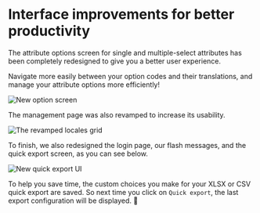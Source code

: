 # Interface improvements for better productivity

The attribute options screen for single and multiple-select attributes has been completely redesigned to give you a better user experience.

Navigate more easily between your option codes and their translations, and manage your attribute options more efficiently!

![New option screen](../img/new-option-screen.png)

The management page was also revamped to increase its usability.

![The revamped locales grid](../img/activated-locales-grid.png)

To finish, we also redesigned the login page, our flash messages, and the quick export screen, as you can see below.

![New quick export UI](../img/Quick-export-new-UI_Export-with-labels.png)

To help you save time, the custom choices you make for your XLSX or CSV quick export are saved. So next time you click on `Quick export`, the last export configuration will be displayed. :rocket:



